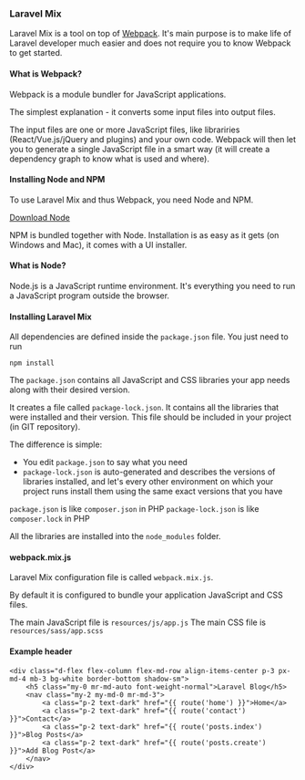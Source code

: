 ### Laravel Mix

Laravel Mix is a tool on top of [Webpack](https://webpack.js.org/).
It's main purpose is to make life of Laravel developer much easier and does not require you to know Webpack to get started.

#### What is Webpack?

Webpack is a module bundler for JavaScript applications.

The simplest explanation - it converts some input files into output files.

The input files are one or more JavaScript files, like librariries (React/Vue.js/jQuery and plugins) and your own code. Webpack will then let you to generate a single JavaScript file in a smart way (it will create a dependency graph to know what is used and where).

#### Installing Node and NPM

To use Laravel Mix and thus Webpack, you need Node and NPM.
 
[Download Node](https://nodejs.org/en/)
 
NPM is bundled together with Node. Installation is as easy as it gets (on Windows and Mac), it comes with a UI installer.

#### What is Node?

Node.js is a JavaScript runtime environment. It's everything you need to run a JavaScript program outside the browser.

#### Installing Laravel Mix

All dependencies are defined inside the `package.json` file. You just need to run

```
npm install
```

The `package.json` contains all JavaScript and CSS libraries your app needs along with their desired version.

It creates a file called `package-lock.json`. It contains all the libraries that were installed and their version. This file should be included in your project (in GIT repository).

The difference is simple:

- You edit `package.json` to say what you need
- `package-lock.json` is auto-generated and describes the versions of libraries installed, and let's every other environment on which your project runs install them using the same exact versions that you have

`package.json` is like `composer.json` in PHP
`package-lock.json` is like `composer.lock` in PHP

All the libraries are installed into the `node_modules` folder.
 
#### webpack.mix.js

Laravel Mix configuration file is called `webpack.mix.js`.

By default it is configured to bundle your application JavaScript and CSS files.

The main JavaScript file is `resources/js/app.js`
The main CSS file is `resources/sass/app.scss`

#### Example header

```
<div class="d-flex flex-column flex-md-row align-items-center p-3 px-md-4 mb-3 bg-white border-bottom shadow-sm">
    <h5 class="my-0 mr-md-auto font-weight-normal">Laravel Blog</h5>
    <nav class="my-2 my-md-0 mr-md-3">
        <a class="p-2 text-dark" href="{{ route('home') }}">Home</a>
        <a class="p-2 text-dark" href="{{ route('contact') }}">Contact</a>
        <a class="p-2 text-dark" href="{{ route('posts.index') }}">Blog Posts</a>
        <a class="p-2 text-dark" href="{{ route('posts.create') }}">Add Blog Post</a>
    </nav>
</div>
```